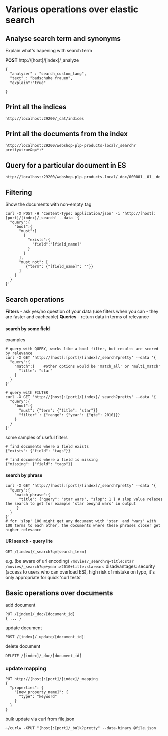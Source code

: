 

# Various operations over elastic search


## Analyse search term and synonyms

Explain what's hapening with search term

**POST** http://[host]/[index]/_analyze
```
{
  "analyzer" : "search_custom_lang",
  "text" : "badschuhe frauen",
  "explain":"true"

}
```
## Print all the indices
```
http://localhost:29200/_cat/indices
```

## Print all the documents from the index

```
http://localhost:29200/webshop-plp-products-local/_search?pretty=true&q=*:*
```

## Query for a particular document in ES
```
http://localhost:29200/webshop-plp-products-local/_doc/000001__01__de
```

## Filtering
Show the documents with non-empty tag
```
curl -X POST -H 'Content-Type: application/json' -i 'http://[host]:[port]/[index]/_search' --data '{
  "query":{
    "bool":{
      "must":[
        {
          "exists":{
            "field":"[field_name]"
          }
        }
      ],      
      "must_not": [
         {"term": {"[field_name]": ""}}
      ]
    }
  }
}'
```

## Search operations
**Filters** - ask yes/no question of your data (use filters when you can - they are faster and cacheable)
**Queries** - return data in terms of relevance

#### search by some field
examples
```
# query with QUERY, works like a bool filter, but results are scored by relevance
curl -X GET 'http://[host]:[port]/[index]/_search?pretty' --data '{
  "query":{
    "match":{    #other options would be 'match_all' or 'multi_match'
      "title": "star"
    }
  }
}'

# query with FILTER
curl -X GET 'http://[host]:[port]/[index]/_search?pretty' --data '{
  "query":{
    "bool":{
      "must": {"term": {"title": "star"}}
      "filter" : {"range": {"year": {"gte": 2010}}}
    }
  }
}'
```
some samples of useful filters
```
# find documents where a field exists
{"exists": {"field": "tags"}}

# find documents where a field is missing
{"missing": {"field": "tags"}}

```

#### search by phrase
```
curl -X GET 'http://[host]:[port]/[index]/_search?pretty' --data '{
  "query":{
    "match_phrase":{
      "title": {"query": "star wars", "slop": 1 } # slop value relaxes the search to get for example 'star beoynd wars' in output
     }
  }
}'
# for 'slop' 100 might get any document with 'star' and 'wars' with 100 terms to each other, the documents where these phrases closer get higher relevance
```

#### URI search - query lite
```
GET /[index]/_search?q=[search_term]
```
e.g. (be aware of url encoding)
`/movies/_search?q=title:star`
`/movies/_search?q=+year:>2010+title:starwars`
disadvantages: security (access to users who can overload ES), high risk of mistake on typo, it's only appropriate for quick 'curl tests'


## Basic operations over documents
add document
```
PUT /[index]/_doc/[document_id]
{ ... }
```

update document
```
POST /[index]/_update/[document_id]
```

delete document
```
DELETE /[index]/_doc/[document_id]
```

### update mapping
```
PUT http://[host]:[port]/[index]/_mapping
{
  "properties": {
    "[new_property_name]": {
      "type": "keyword"
    }
  }
}
```

bulk update via curl from file.json
```
~/curlw -XPUT "[host]:[port]/_bulk?pretty" --data-binary @file.json
```

